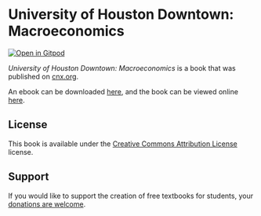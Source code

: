 # University of Houston Downtown: Macroeconomics

[![Open in Gitpod](https://gitpod.io/button/open-in-gitpod.svg)](https://gitpod.io/from-referrer/)

_University of Houston Downtown: Macroeconomics_ is a book that was published on [cnx.org](https://cnx.org/).

An ebook can be downloaded [here](https://github.com/cnx-user-books/cnxbook-university-of-houston-downtown-macroeconomics/releases/latest), and the book can be viewed online [here](https://github.com/cnx-user-books/cnxbook-university-of-houston-downtown-macroeconomics/releases/latest).

## License
This book is available under the [Creative Commons Attribution License](./LICENSE) license.

## Support
If you would like to support the creation of free textbooks for students, your [donations are welcome](https://riceconnect.rice.edu/donation/support-openstax-banner).
